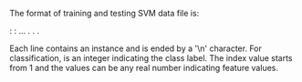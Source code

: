 The format of training and testing SVM data file is:

<label> <index1>:<value1> <index2>:<value2> ...
.
.
.

Each line contains an instance and is ended by a '\n' character.  For classification, <label> is an integer indicating the class label. The index value starts from 1 and the values can be any real number indicating feature values.